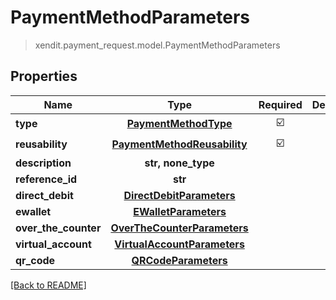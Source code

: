 # PaymentMethodParameters
> xendit.payment_request.model.PaymentMethodParameters


## Properties
| Name | Type | Required | Description | Examples |
|------------|:-------------:|:-------------:|-------------|:-------------:|
| **type** | [**PaymentMethodType**](PaymentMethodType.md) | ☑️ |  |  | |
| **reusability** | [**PaymentMethodReusability**](PaymentMethodReusability.md) | ☑️ |  |  | |
| **description** | **str, none_type** | |   |  |
| **reference_id** | **str** | |   |  |
| **direct_debit** | [**DirectDebitParameters**](DirectDebitParameters.md) | |   |  |
| **ewallet** | [**EWalletParameters**](EWalletParameters.md) | |   |  |
| **over_the_counter** | [**OverTheCounterParameters**](OverTheCounterParameters.md) | |   |  |
| **virtual_account** | [**VirtualAccountParameters**](VirtualAccountParameters.md) | |   |  |
| **qr_code** | [**QRCodeParameters**](QRCodeParameters.md) | |   |  |


[[Back to README]](../../README.md)



